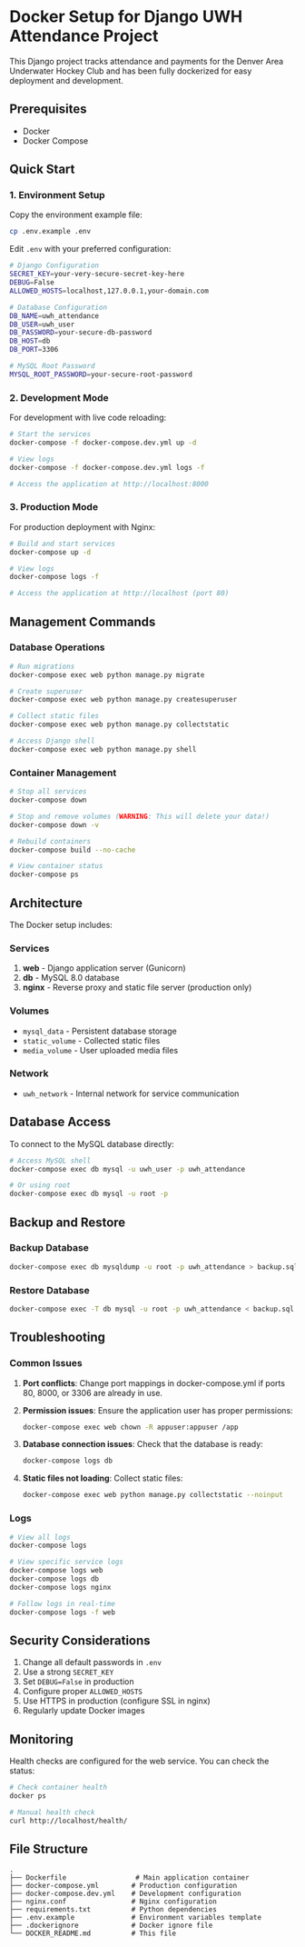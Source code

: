 # Docker Setup for Django UWH Attendance Project

This Django project tracks attendance and payments for the Denver Area Underwater Hockey Club and has been fully dockerized for easy deployment and development.

## Prerequisites

- Docker
- Docker Compose

## Quick Start

### 1. Environment Setup

Copy the environment example file:
```bash
cp .env.example .env
```

Edit `.env` with your preferred configuration:
```bash
# Django Configuration
SECRET_KEY=your-very-secure-secret-key-here
DEBUG=False
ALLOWED_HOSTS=localhost,127.0.0.1,your-domain.com

# Database Configuration
DB_NAME=uwh_attendance
DB_USER=uwh_user
DB_PASSWORD=your-secure-db-password
DB_HOST=db
DB_PORT=3306

# MySQL Root Password
MYSQL_ROOT_PASSWORD=your-secure-root-password
```

### 2. Development Mode

For development with live code reloading:

```bash
# Start the services
docker-compose -f docker-compose.dev.yml up -d

# View logs
docker-compose -f docker-compose.dev.yml logs -f

# Access the application at http://localhost:8000
```

### 3. Production Mode

For production deployment with Nginx:

```bash
# Build and start services
docker-compose up -d

# View logs
docker-compose logs -f

# Access the application at http://localhost (port 80)
```

## Management Commands

### Database Operations

```bash
# Run migrations
docker-compose exec web python manage.py migrate

# Create superuser
docker-compose exec web python manage.py createsuperuser

# Collect static files
docker-compose exec web python manage.py collectstatic

# Access Django shell
docker-compose exec web python manage.py shell
```

### Container Management

```bash
# Stop all services
docker-compose down

# Stop and remove volumes (WARNING: This will delete your data!)
docker-compose down -v

# Rebuild containers
docker-compose build --no-cache

# View container status
docker-compose ps
```

## Architecture

The Docker setup includes:

### Services

1. **web** - Django application server (Gunicorn)
2. **db** - MySQL 8.0 database
3. **nginx** - Reverse proxy and static file server (production only)

### Volumes

- `mysql_data` - Persistent database storage
- `static_volume` - Collected static files
- `media_volume` - User uploaded media files

### Network

- `uwh_network` - Internal network for service communication

## Database Access

To connect to the MySQL database directly:

```bash
# Access MySQL shell
docker-compose exec db mysql -u uwh_user -p uwh_attendance

# Or using root
docker-compose exec db mysql -u root -p
```

## Backup and Restore

### Backup Database

```bash
docker-compose exec db mysqldump -u root -p uwh_attendance > backup.sql
```

### Restore Database

```bash
docker-compose exec -T db mysql -u root -p uwh_attendance < backup.sql
```

## Troubleshooting

### Common Issues

1. **Port conflicts**: Change port mappings in docker-compose.yml if ports 80, 8000, or 3306 are already in use.

2. **Permission issues**: Ensure the application user has proper permissions:
   ```bash
   docker-compose exec web chown -R appuser:appuser /app
   ```

3. **Database connection issues**: Check that the database is ready:
   ```bash
   docker-compose logs db
   ```

4. **Static files not loading**: Collect static files:
   ```bash
   docker-compose exec web python manage.py collectstatic --noinput
   ```

### Logs

```bash
# View all logs
docker-compose logs

# View specific service logs
docker-compose logs web
docker-compose logs db
docker-compose logs nginx

# Follow logs in real-time
docker-compose logs -f web
```

## Security Considerations

1. Change all default passwords in `.env`
2. Use a strong `SECRET_KEY`
3. Set `DEBUG=False` in production
4. Configure proper `ALLOWED_HOSTS`
5. Use HTTPS in production (configure SSL in nginx)
6. Regularly update Docker images

## Monitoring

Health checks are configured for the web service. You can check the status:

```bash
# Check container health
docker ps

# Manual health check
curl http://localhost/health/
```

## File Structure

```
.
├── Dockerfile                 # Main application container
├── docker-compose.yml        # Production configuration
├── docker-compose.dev.yml    # Development configuration
├── nginx.conf                # Nginx configuration
├── requirements.txt          # Python dependencies
├── .env.example              # Environment variables template
├── .dockerignore             # Docker ignore file
└── DOCKER_README.md          # This file
```
